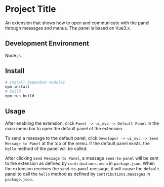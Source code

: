 # Project Title

An extension that shows how to open and communicate with the panel through messages and menus.
The panel is based on Vue3.x.

## Development Environment

Node.js

## Install

```bash
# Install dependent modules
npm install
# build
npm run build
```

## Usage

After enabling the extension, click `Panel -> ui_mvc -> Default Panel` in the main menu bar to open the default panel of the extension.

To send a message to the default panel, click `Developer -> ui_mvc -> Send Message to Panel` at the top of the menu. If the default panel exists, the `hello` method of the panel will be called.

After clicking `Send Message to Panel`, a message `send-to-panel` will be sent to the extension as defined by `contributions.menu` in `package.json`. When the extension receives the `send-to-panel` message, it will cause the `default` panel to call the `hello` method as defined by `contributions.messages` in `package.json`.
